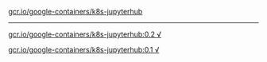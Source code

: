 [gcr.io/google-containers/k8s-jupyterhub](https://hub.docker.com/r/anjia0532/k8s-jupyterhub/tags/) 

----
[gcr.io/google-containers/k8s-jupyterhub:0.2 √](https://hub.docker.com/r/anjia0532/google-containers.k8s-jupyterhub/tags/)

[gcr.io/google-containers/k8s-jupyterhub:0.1 √](https://hub.docker.com/r/anjia0532/google-containers.k8s-jupyterhub/tags/)

